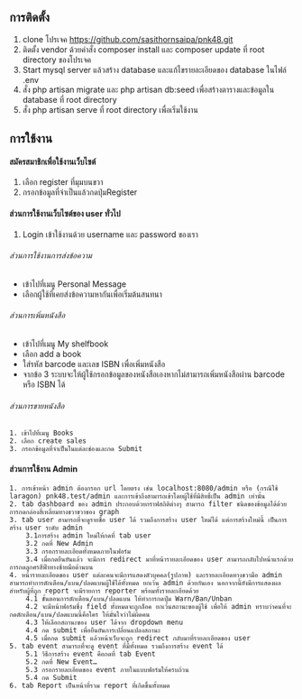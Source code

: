 ## การติดตั้ง
1. clone โปรเจค https://github.com/sasithornsaipa/pnk48.git
2. ติดตั้ง vendor ด้วยคำสั่ง composer install และ composer update ที่ root directory ของโปรเจค
3. Start mysql server แล้วสร้าง database และแก้ไขรายละเอียดของ database ในไฟล์ .env
4. สั่ง php artisan migrate และ php artisan db:seed เพื่อสร้างตารางและข้อมูลใน database ที่ root directory
5. สั่ง php artisan serve ที่ root directory เพื่อเริ่มใช้งาน

## การใช้งาน
#### สมัครสมาชิกเพื่อใช้งานเว็บไซต์
1. เลือก register ที่มุมบนขวา
2. กรอกข้อมูลที่จำเป็นแล้วกดปุ่มRegister

#### ส่วนการใช้งานเว็บไซต์ของ user ทั่วไป
1. Login เข้าใช้งานด้วย username และ password ของเรา
###### ส่วนการใช้งานการส่งข้อความ
- เข้าไปที่เมนู Personal Message
- เลือกผู้ใช้ที่เคยส่งข้อความหากันเพื่อเริ่มต้นสนทนา
###### ส่วนการเพิ่มหนังสือ
- เข้าไปที่เมนู My shelfbook
- เลือก add a book
- ใส่รหัส barcode และเลข ISBN เพื่อเพิ่มหนังสือ
- จากข้อ 3 ระบบจะให้ผู้ใช้กรอกข้อมูลของหนังสือเองหากไม่สามารถเพิ่มหนังสือผ่าน barcode หรือ ISBN ได้
###### ส่วนการขายหนังสือ
	1. เข้าไปที่เมนู Books
	2. เลือก create sales
	3. กรอกข้อมูลที่จำเป็นในแต่ละช่องและกด Submit
#### ส่วนการใช้งาน Admin
	1. การเข้าหน้า admin ต้องกรอก url โดยตรง เช่น localhost:8080/admin หรือ (กรณีใช้ laragon) pnk48.test/admin และการเข้าถึงสามารถเข้าโดยผู้ใช้ที่มีสิทธิ์เป็น admin เท่านั้น
	2. tab dashboard ของ admin ประกอบด้วยกราฟสถิติต่างๆ สามารถ filter ชนิดของข้อมูลได้ด้วยการกดกล่องสี่เหลี่ยมทางขวาขวาของ graph
	3. tab user สามารถที่จะดูรายชื่อ user ได้ รวมถึงการสร้าง user ใหม่ได้ แต่การสร้างใหม่นี้ เป็นการสร้าง user ระดับ admin
		3.1การสร้าง admin ใหม่ให้กดที่ tab user
		3.2 กดที่ New Admin
		3.3 กรอกรายละเอียดทั้งหมดภายในฟอร์ม
		3.4 เมื่อกดยืนยันแล้ว จะมีการ redirect มาที่หน้ารายละเอียดของ user สามารถกลับไปหน้าแรกด้วยการกดลูกศรสีฟ้าทางซ้ายมือด้านบน
	4. หน้ารายละเอียดของ user แต่ละคนจะมีการแสดงตัวบุคคล(รูปภาพ) และรายละเอียดทางขวามือ admin สามารถทำการตักเตือน/แบน/ปลดแบนผู้ใช้ได้ทั้งหมด ยกเว้น admin ด้วยกันเอง นอกจากนี้ยังมีการแสดงผลสำหรับผู้ที่ถูก report จะมีรายการ reporter พร้อมทั้งรายละเอียดด้วย
		4.1 ขั้นตอนการตักเตือน/แบน/ปลดแบน ให้ทำการกดปุ่ม Warn/Ban/Unban
		4.2 จะมีหน้าฟอร์มซึ่ง field ทั้งหมดจะถูกล็อค ยกเว้นสถานะของผู้ใช้ เพื่อให้ admin ทราบว่าคนที่จะกดตักเตือน/แบน/ปลดแบนนี้คือใคร ให้มั่นใจว่าไม่ผิดคน
		4.3 ให้เลือกสถานะของ user ได้จาก dropdown menu
		4.4 กด submit เพื่อยืนยันการเปลี่ยนแปลงสถานะ
		4.5 เมื่อกด submit แล้วหน้าเว็บจะถูก redirect กลับมาที่รายละเอียดของ user
	5. tab event สามารถที่จะดู event ที่มีทั้งหมด รวมถึงการสร้าง event ได้
		5.1 วิธีการสร้าง event คือกดที่ tab Event
		5.2 กดที่ New Event…
		5.3 กรอกรายละเอียดของ event ภายในแบบฟอร์มให้ครบถ้วน
		5.4 กด Submit
	6. tab Report เป็นหน้าที่รวม report ที่เกิดขึ้นทั้งหมด
